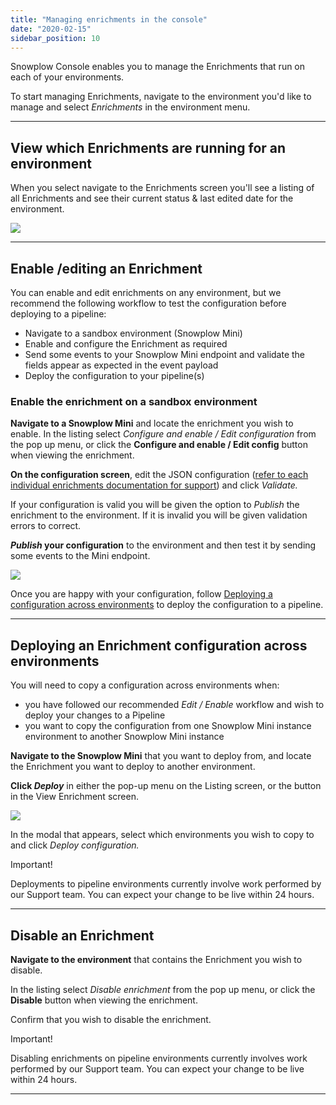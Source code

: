 ```yaml
---
title: "Managing enrichments in the console"
date: "2020-02-15"
sidebar_position: 10
---
```


Snowplow Console enables you to manage the Enrichments that run on each of your environments.

To start managing Enrichments, navigate to the environment you'd like to manage and select _Enrichments_ in the environment menu.

* * *

## View which Enrichments are running for an environment

When you select navigate to the Enrichments screen you'll see a listing of all Enrichments and see their current status & last edited date for the environment.

![](images/image-1.png)

* * *

## Enable /editing an Enrichment

You can enable and edit enrichments on any environment, but we recommend the following workflow to test the configuration before deploying to a pipeline:

- Navigate to a sandbox environment (Snowplow Mini)
- Enable and configure the Enrichment as required
- Send some events to your Snowplow Mini endpoint and validate the fields appear as expected in the event payload
- Deploy the configuration to your pipeline(s)

### Enable the enrichment on a sandbox environment

**Navigate to a Snowplow Mini** and locate the enrichment you wish to enable. In the listing select _Configure and enable / Edit configuration_ from the pop up menu, or click the __Configure and enable / Edit config__ button when viewing the enrichment.

**On the configuration screen**, edit the JSON configuration ([refer to each individual enrichments documentation for support](/docs/enriching-your-data/available-enrichments/)) and click _Validate._

If your configuration is valid you will be given the option to _Publish_ the enrichment to the environment. If it is invalid you will be given validation errors to correct.

**_Publish_ your configuration** to the environment and then test it by sending some events to the Mini endpoint.

![](images/image-3.png)

Once you are happy with your configuration, follow [Deploying a configuration across environments](#deploy) to deploy the configuration to a pipeline.

* * *

## Deploying an Enrichment configuration across environments

You will need to copy a configuration across environments when:

- you have followed our recommended _Edit / Enable_ workflow and wish to deploy your changes to a Pipeline
- you want to copy the configuration from one Snowplow Mini instance environment to another Snowplow Mini instance

**Navigate to the Snowplow Mini** that you want to deploy from, and locate the Enrichment you want to deploy to another environment.

**Click _Deploy_** in either the pop-up menu on the Listing screen, or the button in the View Enrichment screen.

![](images/image-4.png)

In the modal that appears, select which environments you wish to copy to and click _Deploy configuration._

Important!

Deployments to pipeline environments currently involve work performed by our Support team. You can expect your change to be live within 24 hours.

* * *

## Disable an Enrichment

**Navigate to the environment** that contains the Enrichment you wish to disable.

In the listing select _Disable enrichment_ from the pop up menu, or click the __Disable__ button when viewing the enrichment.

Confirm that you wish to disable the enrichment.

Important!

Disabling enrichments on pipeline environments currently involves work performed by our Support team. You can expect your change to be live within 24 hours.

* * *
